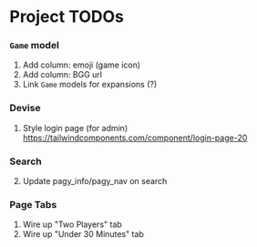 # Project TODOs

### `Game` model
1. Add column: emoji (game icon)
2. Add column: BGG url
3. Link `Game` models for expansions (?)

### Devise
1. Style login page (for admin)
    https://tailwindcomponents.com/component/login-page-20

### Search
2. Update pagy_info/pagy_nav on search

### Page Tabs
1. Wire up "Two Players" tab
2. Wire up "Under 30 Minutes" tab
